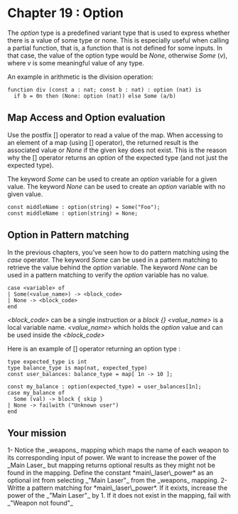# Chapter 19 : Option

<dialog character="mechanics">Captain, we should warm up the weapons while we are still in FTL, we don't know what awaits us on the other side.</dialog>

The _option_ type is a predefined variant type that is used to express whether there is a value of some type or none. This is especially useful when calling a partial function, that is, a function that is not defined for some inputs. In that case, the value of the option type would be _None_, otherwise _Some_ (_v_), where _v_ is some meaningful value of any type.

An example in arithmetic is the division operation:

```
function div (const a : nat; const b : nat) : option (nat) is
  if b = 0n then (None: option (nat)) else Some (a/b)
```

## Map Access and Option evaluation

Use the postfix [] operator to read a value of the map. When accessing to an element of a map (using [] operator), the returned result is the associated value or _None_ if the given key does not exist. This is the reason why the [] operator returns an _option_ of the expected type (and not just the expected type).

The keyword _Some_ can be used to create an _option_ variable for a given value.
The keyword _None_ can be used to create an _option_ variable with no given value.

```
const middleName : option(string) = Some("Foo");
const middleName : option(string) = None;
```

## Option in Pattern matching

In the previous chapters, you've seen how to do pattern matching using the _case_ operator.
The keyword _Some_ can be used in a pattern matching to retrieve the value behind the _option_ variable.
The keyword _None_ can be used in a pattern matching to verify the _option_ variable has no value.

```
case <variable> of
| Some(<value_name>) -> <block_code>
| None -> <block_code>
end
```

_<block_code>_ can be a single instruction or a _block {}_
_<value_name>_ is a local variable name. _<value_name>_ which holds the _option_ value and can be used inside the _<block_code>_

Here is an example of [] operator returning an option type :

```
type expected_type is int
type balance_type is map(nat, expected_type)
const user_balances: balance_type = map[ 1n -> 10 ];

const my_balance : option(expected_type) = user_balances[1n];
case my_balance of
  Some (val) -> block { skip }
| None -> failwith ("Unknown user")
end
```

## Your mission

<!-- prettier-ignore --> 1- Notice the _weapons_ mapping which maps the name of each weapon to its corresponding input of power. We want to increase the power of the _Main Laser_ but mapping returns optional results as they might not be found in the mapping. Define the constant *main\_laser\_power* as an optional int from selecting _"Main Laser"_ from the _weapons_ mapping.

<!-- prettier-ignore --> 2- Writte a pattern matching for *main\_laser\_power*. If it exixts, increase the power of the _"Main Laser"_ by 1. If it does not exist in the mapping, fail with _"Weapon not found"_
